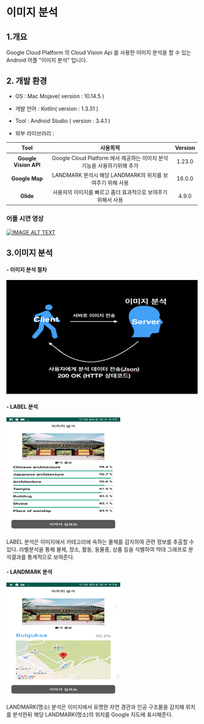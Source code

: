 # 이미지 분석

  ## 1.개요

  Google Cloud Platform 의 Cloud Vision Api 를 사용한 이미지 분석을 할 수 있는 Android 어플 "이미지 분석" 입니다.

  ## 2. 개발 환경

  - OS : Mac Mojave( version : 10.14.5 )

  - 개발 언어 : Kotlin( version : 1.3.31 )

  - Tool : Android Studio ( version : 3.4.1 )

  - 외부 라이브러리 :
  
   |<center>Tool</center>  |<center>사용목적</center>  |<center>Version</center> |
   |:---------------------:|:-----------------------:|:-----------------------:|
   | **Google Vision API**  | Google Cloud Platform 에서 제공하는 이미지 분석기능을 사용하기위해 추가 | 1.23.0 |
   | **Google Map** | LANDMARK 분석시 해당 LANDMARK의 위치를 보여주기 위해 사용 | 16.0.0 |
   | **Glide** | 사용자의 이미지를 빠르고 좀더 효과적으로 보여주기 위해서 사용 | 4.9.0 |

   ### 어플 시연 영상
   [![IMAGE ALT TEXT](https://img.youtube.com/vi/euhvDLVBtgo/0.jpg)](http://www.youtube.com/watch?v=euhvDLVBtgo "어플 시연 영상")


## 3.이미지 분석
  #### - 이미지 분석 절차
  <img width="700px" height="300px" src="./app/src/main/res/drawable/dataAnalysis.png"></img>

  ####  - LABEL 분석
  <img width="300px" height="300px" src="./app/src/main/res/drawable/labelAnalysis.png"></img>

  LABEL 분석은 이미지에서 카테고리에 속하는 물체를 감지하여 관련 정보를 추출할 수 있다.
  라벨분석을 통해 물체, 장소, 활동, 동물종, 상품 등을 식별하여 막대 그래프로 분석결과를 통계적으로 보여준다.

####  - LANDMARK 분석
  <img width="300px" height="300px" src="./app/src/main/res/drawable/landmarkAnalysis.png"></img>

  LANDMARK(명소) 분석은 이미지에서 유명한 자연 경관과 인공 구조물을 감지해 위치를 분석한뒤 해당 LANDMARK(명소)의 위치를 Google 지도에 표시해준다.
